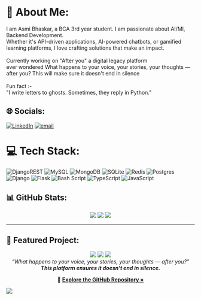 # 💫 About Me:
I am Asmi Bhaskar, a BCA 3rd year student. I am passionate about AI/Ml, Backend Development.<br>Whether it's API-driven applications, AI-powered chatbots, or gamified learning platforms, I love crafting solutions that make an impact.<br><br>Currently working on "After you" a digital legacy platform <br>ever wondered What happens to your voice, your stories, your thoughts — after you? This will make sure it doesn't end in silence<br><br>Fun fact :-<br>"I write letters to ghosts. Sometimes, they reply in Python." 


## 🌐 Socials:
[![LinkedIn](https://img.shields.io/badge/LinkedIn-%230077B5.svg?logo=linkedin&logoColor=white)](https://linkedin.com/in/linkedin.com/in/asmi-bhaskar-98680b273) [![email](https://img.shields.io/badge/Email-D14836?logo=gmail&logoColor=white)](mailto:Blizzardeternal09@gmail.com) 

# 💻 Tech Stack:
![DjangoREST](https://img.shields.io/badge/DJANGO-REST-ff1709?style=for-the-badge&logo=django&logoColor=white&color=ff1709&labelColor=gray) ![MySQL](https://img.shields.io/badge/mysql-4479A1.svg?style=for-the-badge&logo=mysql&logoColor=white) ![MongoDB](https://img.shields.io/badge/MongoDB-%234ea94b.svg?style=for-the-badge&logo=mongodb&logoColor=white) ![SQLite](https://img.shields.io/badge/sqlite-%2307405e.svg?style=for-the-badge&logo=sqlite&logoColor=white) ![Redis](https://img.shields.io/badge/redis-%23DD0031.svg?style=for-the-badge&logo=redis&logoColor=white) ![Postgres](https://img.shields.io/badge/postgres-%23316192.svg?style=for-the-badge&logo=postgresql&logoColor=white) ![Django](https://img.shields.io/badge/django-%23092E20.svg?style=for-the-badge&logo=django&logoColor=white) ![Flask](https://img.shields.io/badge/flask-%23000.svg?style=for-the-badge&logo=flask&logoColor=white) ![Bash Script](https://img.shields.io/badge/bash_script-%23121011.svg?style=for-the-badge&logo=gnu-bash&logoColor=white) ![TypeScript](https://img.shields.io/badge/typescript-%23007ACC.svg?style=for-the-badge&logo=typescript&logoColor=white) ![JavaScript](https://img.shields.io/badge/javascript-%23323330.svg?style=for-the-badge&logo=javascript&logoColor=%23F7DF1E)
## 📊 GitHub Stats:
<div align="center">
  <img src="https://github-readme-stats.vercel.app/api?username=AsmiBhaskar&theme=midnight-purple&hide_border=false&include_all_commits=false&count_private=false" />
  <img src="https://nirzak-streak-stats.vercel.app/?user=AsmiBhaskar&theme=midnight-purple&hide_border=false" />
  <img src="https://github-readme-stats.vercel.app/api/top-langs/?username=AsmiBhaskar&theme=midnight-purple&hide_border=false&include_all_commits=false&count_private=false&layout=compact" />
</div>

---

## 🚀 Featured Project:
<div align="center">
  <img src="https://img.shields.io/badge/Project-After_You-purple?style=for-the-badge&logo=python&logoColor=white" />
  <img src="https://img.shields.io/badge/Type-Digital_Legacy_Platform-blueviolet?style=for-the-badge&logo=vercel&logoColor=white" />
  <img src="https://img.shields.io/badge/Built_with-Django_+_MongoDB_+_Blockchain-black?style=for-the-badge&logo=django&logoColor=white" />
</div>

<div align="center">
  <i>“What happens to your voice, your stories, your thoughts — after you?”<br>
  <b>This platform ensures it doesn't end in silence.</b></i>
</div>

<p align="center">
  🔗 <a href="https://github.com/AsmiBhaskar/after_you" target="_blank"><strong>Explore the GitHub Repository »</strong></a>
</p>




[![](https://visitcount.itsvg.in/api?id=AsmiBhaskar&icon=0&color=0)](https://visitcount.itsvg.in)

<!-- Proudly created with GPRM ( https://gprm.itsvg.in ) -->
